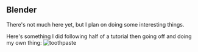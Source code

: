 ## Blender
There's not much here yet, but I plan on doing some interesting things.

Here's something I did following half of a tutorial then going off and doing my own thing:
![toothpaste](https://raw.githubusercontent.com/zashlyte/zashlyte.github.io/main/blender/toothpaste.png)
